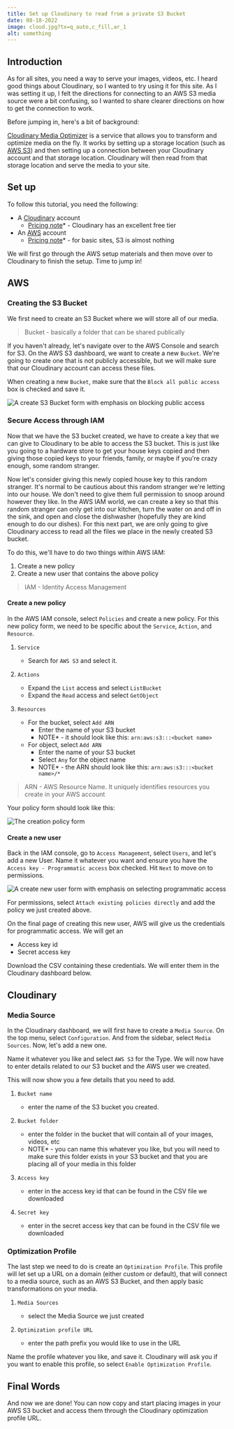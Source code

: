 ```yaml
---
title: Set up Cloudinary to read from a private S3 Bucket
date: 08-18-2022
image: cloud.jpg?tx=q_auto,c_fill,ar_1
alt: something
---
```


## Introduction

As for all sites, you need a way to serve your images, videos, etc. I heard good things about Cloudinary, so I wanted to try using it for this site. As I was setting it up, I felt the directions for connecting to an AWS S3 media source were a bit confusing, so I wanted to share clearer directions on how to get the connection to work.

Before jumping in, here's a bit of background:

[Cloudinary Media Optimizer](https://cloudinary.com/documentation/media_optimizer) is a service that allows you to transform and optimize media on the fly. It works by setting up a storage location (such as [AWS S3](https://aws.amazon.com/s3/)) and then setting up a connection between your Cloudinary account and that storage location. Cloudinary will then read from that storage location and serve the media to your site.

## Set up

To follow this tutorial, you need the following:

- A [Cloudinary](https://cloudinary.com/) account
  - [Pricing note](https://cloudinary.com/pricing)\* - Cloudinary has an excellent free tier
- An [AWS](https://aws.amazon.com/) account
  - [Pricing note](https://aws.amazon.com/s3/pricing/)\* - for basic sites, S3 is almost nothing

We will first go through the AWS setup materials and then move over to Cloudinary to finish the setup. Time to jump in!

## AWS

### Creating the S3 Bucket

We first need to create an S3 Bucket where we will store all of our media.

> Bucket - basically a folder that can be shared publically

If you haven't already, let's navigate over to the AWS Console and search for S3. On the AWS S3 dashboard, we want to create a new `Bucket`. We're going to create one that is not publicly accessible, but we will make sure that our Cloudinary account can access these files.

When creating a new `Bucket`, make sure that the `Block all public access` box is checked and save it.

![A create S3 Bucket form with emphasis on blocking public access](https://cedomir.mo.cloudinary.net/assets/cloudinary-s3-connection/create-s3-bucket.png?tx=q_auto,f_auto,w_350)

### Secure Access through IAM

Now that we have the S3 bucket created, we have to create a key that we can give to Cloudinary to be able to access the S3 bucket. This is just like you going to a hardware store to get your house keys copied and then giving those copied keys to your friends, family, or maybe if you're crazy enough, some random stranger.

Now let's consider giving this newly copied house key to this random stranger. It's normal to be cautious about this random stranger we're letting into our house. We don't need to give them full permission to snoop around however they like. In the AWS IAM world, we can create a key so that this random stranger can only get into our kitchen, turn the water on and off in the sink, and open and close the dishwasher (hopefully they are kind enough to do our dishes). For this next part, we are only going to give Cloudinary access to read all the files we place in the newly created S3 bucket.

To do this, we'll have to do two things within AWS IAM:

1. Create a new policy
2. Create a new user that contains the above policy

> IAM - Identity Access Management

#### Create a new policy

In the AWS IAM console, select `Policies` and create a new policy. For this new policy form, we need to be specific about the `Service`, `Action`, and `Resource`.

1. `Service`

   - Search for `AWS S3` and select it.

2. `Actions`

   - Expand the `List` access and select `ListBucket`
   - Expand the `Read` access and select `GetObject`

3. `Resources`

   - For the bucket, select `Add ARN`
     - Enter the name of your S3 bucket
     - NOTE\* - it should look like this: `arn:aws:s3:::<bucket name>`
   - For object, select `Add ARN`
     - Enter the name of your S3 bucket
     - Select `Any` for the object name
     - NOTE* - the ARN should look like this: `arn:aws:s3:::<bucket name>/*`

> ARN - AWS Resource Name. It uniquely identifies resources you create in your AWS account

Your policy form should look like this:

![The creation policy form](https://cedomir.mo.cloudinary.net/assets/cloudinary-s3-connection/aws-new-policy.png?tx=q_auto,f_auto)

#### Create a new user

Back in the IAM console, go to `Access Management`, select `Users`, and let's add a new User. Name it whatever you want and ensure you have the `Access key - Programmatic access` box checked. Hit `Next` to move on to permissions.

![A create new user form with emphasis on selecting programmatic access](https://cedomir.mo.cloudinary.net/assets/cloudinary-s3-connection/new-aws-user.png?tx=q_auto,f_auto)

For permissions, select `Attach existing policies directly` and add the policy we just created above.

On the final page of creating this new user, AWS will give us the credentials for programmatic access. We will get an

- Access key id
- Secret access key

Download the CSV containing these credentials. We will enter them in the Cloudinary dashboard below.

## Cloudinary

### Media Source

In the Cloudinary dashboard, we will first have to create a `Media Source`. On the top menu, select `Configuration`. And from the sidebar, select `Media Sources`. Now, let's add a new one.

Name it whatever you like and select `AWS S3` for the Type. We will now have to enter details related to our S3 bucket and the AWS user we created.

This will now show you a few details that you need to add.

1. `Bucket name`

   - enter the name of the S3 bucket you created.

2. `Bucket folder`

   - enter the folder in the bucket that will contain all of your images, videos, etc
   - NOTE\* - you can name this whatever you like, but you will need to make sure this folder exists in your S3 bucket and that you are placing all of your media in this folder

3. `Access key`

   - enter in the access key id that can be found in the CSV file we downloaded

4. `Secret key`

   - enter in the secret access key that can be found in the CSV file we downloaded

### Optimization Profile

The last step we need to do is create an `Optimization Profile`. This profile will let set up a URL on a domain (either custom or default), that will connect to a media source, such as an AWS S3 Bucket, and then apply basic transformations on your media.

1. `Media Sources`

   - select the Media Source we just created

2. `Optimization profile URL`

   - enter the path prefix you would like to use in the URL

Name the profile whatever you like, and save it. Cloudinary will ask you if you want to enable this profile, so select `Enable Optimization Profile`.

## Final Words

And now we are done! You can now copy and start placing images in your AWS S3 bucket and access them through the Cloudinary optimization profile URL.
